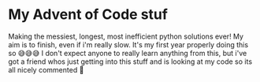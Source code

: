 # My Advent of Code stuf
Making the messiest, longest, most inefficient python solutions ever! My aim is to finish, even if i'm really slow. It's my first year properly doing this so 😅😅😅 I don't expect anyone to really learn anything from this, but i've got a friend whos just getting into this stuff and is looking at my code so its all nicely commented 🥰
